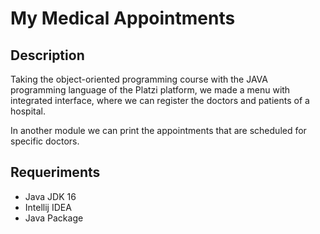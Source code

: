 # My Medical Appointments

## Description

Taking the object-oriented programming course with the JAVA programming language of the Platzi platform, we made a menu with integrated interface, where we can register the doctors and patients of a hospital.

In another module we can print the appointments that are scheduled for specific doctors.


## Requeriments
- Java JDK 16
- Intellij IDEA
- Java Package

